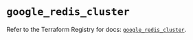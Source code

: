 # `google_redis_cluster`

Refer to the Terraform Registry for docs: [`google_redis_cluster`](https://registry.terraform.io/providers/hashicorp/google-beta/6.49.1/docs/resources/google_redis_cluster).

